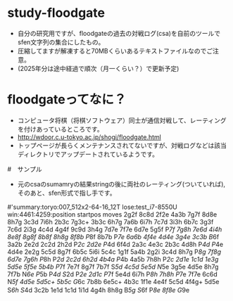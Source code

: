 # study-floodgate

- 自分の研究用ですが、floodgateの過去の対戦ログ(csa)を自前のツールでsfen文字列の集合にしたもの。<br />
- 圧縮してますが解凍すると70MBくらいあるテキストファイルなのでご注意。<br />
- (2025年分は途中経過で順次（月一くらい？）で更新予定)<br />

# floodgateってなに？
- コンピュータ将棋（将棋ソフトウェア）同士が通信対戦して、レーティングを付けあっているところです。<br />
- http://wdoor.c.u-tokyo.ac.jp/shogi/floodgate.html<br />
- トップページが長らくメンテナンスされてないですが、対戦ログなどは該当ディレクトリでアップデートされているようです。<br />

#　サンプル
- 元のcsaのsumamryの結果stringの後に両社のレーティング(ついていれば),そのあと、sfen形式で指し手です。

#'summary:toryo:007_512x2-64-16_12T lose:test_i7-8550U win:4461:4259:position startpos moves 2g2f 8c8d 2f2e 4a3b 7g7f 8d8e 8h7g 3c3d 7i6h 2b3c 7g3c+ 3b3c 6h7g 7a6b 6i7h 7c7d 3i3h 6b7c 3g3f 7c6d 2i3g 4c4d 4g4f 9c9d 3h4g 7d7e 7f7e 6d7e 5g5f P*7f 7g8h 7e6d 4i4h 8e8f 8g8f 8b8f 8h8g 8f8b P*8f 8b7b P*7e 6a6b 4f4e 4d4e 3g4e 3c3b B*6f 3a2b 2e2d 2c2d 2h2d P*2c 2d2e P*4d 6f4d 2a3c 4e3c 2b3c 4d8h P*4d P*4e 4d4e 2e2g 5c5d 8g7f 6b5c 5i6i 5c4c 1g1f 5a4b 2g2i 3c4d 8h7g P*8g 7f8g 6d7e 7g6h P*8h P*2d 2c2d 6h2d 4b4a P*4b 4a5b 7h8h P*2c 2d1e 1c1d 1e3g 5d5e 5f5e 5b4b P*7f 7e7f 8g7f 7b7f S*5d 4c5d 5e5d N*5e 3g5e 4d5e 8h7g 7f7b N*6e P*5b P*4d S*2d P*2e 2d1c P*7f 5e4d 6i7h P*8h 7h8h P*7e 7f7e 6c6d N*5f 4d5e 5d5c+ 5b5c G*6c 7b8b 6e5c+ 4b3c 1f1e 4e4f 5c5d 4f4g+ 5d5e S*6h S*4d 3c2b 1e1d 1c1d 1i1d 4g4h 8h8g B*5g S*6f P*8e 8f8e G*9e　<br/>
